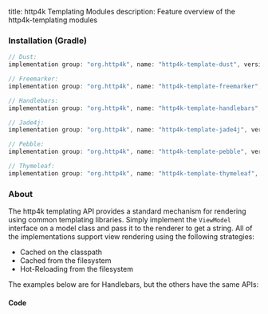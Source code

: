title: http4k Templating Modules
description: Feature overview of the http4k-templating modules

### Installation (Gradle)

```groovy
// Dust: 
implementation group: "org.http4k", name: "http4k-template-dust", version: "4.23.0.0"

// Freemarker: 
implementation group: "org.http4k", name: "http4k-template-freemarker", version: "4.23.0.0"

// Handlebars: 
implementation group: "org.http4k", name: "http4k-template-handlebars", version: "4.23.0.0"

// Jade4j: 
implementation group: "org.http4k", name: "http4k-template-jade4j", version: "4.23.0.0"

// Pebble: 
implementation group: "org.http4k", name: "http4k-template-pebble", version: "4.23.0.0"

// Thymeleaf: 
implementation group: "org.http4k", name: "http4k-template-thymeleaf", version: "4.23.0.0"
```

### About
The http4k templating API provides a standard mechanism for rendering using common templating libraries. Simply implement the `ViewModel` interface on a model class and pass it to the renderer to get a string. All of the implementations support view rendering using the following strategies:

* Cached on the classpath
* Cached from the filesystem
* Hot-Reloading from the filesystem

The examples below are for Handlebars, but the others have the same APIs:

#### Code  [<img class="octocat"/>](https://github.com/http4k/http4k/blob/master/src/docs/guide/reference/templating/example.kt)

<script src="https://gist-it.appspot.com/https://github.com/http4k/http4k/blob/master/src/docs/guide/reference/templating/example.kt"></script>

[http4k]: https://http4k.org
